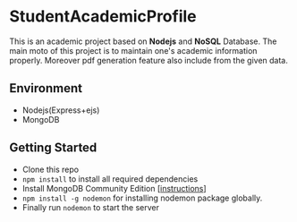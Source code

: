 # StudentAcademicProfile
This is an academic project based on **Nodejs** and **NoSQL** Database. The main moto of this project is to maintain one's academic information properly. Moreover pdf generation feature also include from the given data.

## Environment
- Nodejs(Express+ejs)
- MongoDB

## Getting Started


- Clone this repo
- ```npm install``` to install all required dependencies
- Install MongoDB Community Edition [[instructions](https://docs.mongodb.com/manual/installation/#tutorials)]
- ```npm install -g nodemon``` for installing nodemon package globally.
- Finally run ```nodemon``` to start the server
